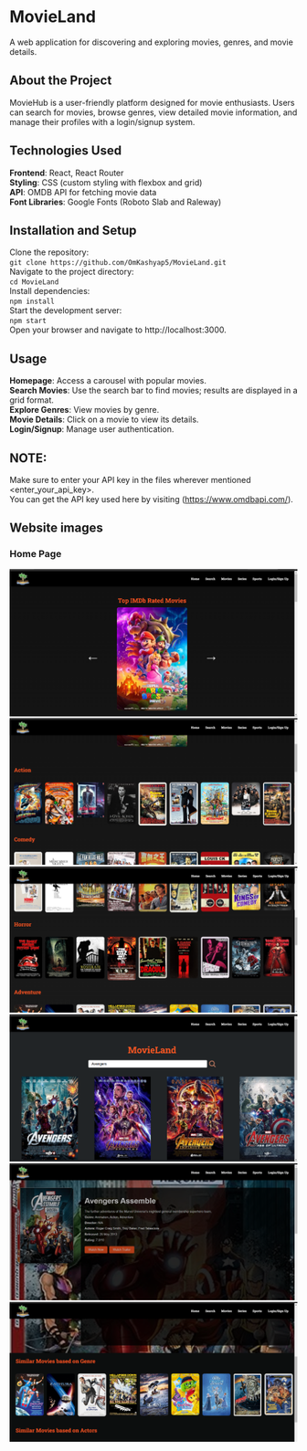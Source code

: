 # MovieLand

A web application for discovering and exploring movies, genres, and movie details.

## About the Project

MovieHub is a user-friendly platform designed for movie enthusiasts. Users can search for movies, browse genres, view detailed movie information, and manage their profiles with a login/signup system.

## Technologies Used

**Frontend**: React, React Router<br/>
**Styling**: CSS (custom styling with flexbox and grid)<br/>
**API**: OMDB API for fetching movie data<br/>
**Font Libraries**: Google Fonts (Roboto Slab and Raleway)

## Installation and Setup

Clone the repository:<br/>
`git clone https://github.com/OmKashyap5/MovieLand.git`<br/>
Navigate to the project directory:<br/>
`cd MovieLand`<br/>
Install dependencies:<br/>
`npm install`<br/>
Start the development server:<br/>
`npm start`<br/>
Open your browser and navigate to http://localhost:3000.

## Usage

**Homepage**: Access a carousel with popular movies.<br/>
**Search Movies**: Use the search bar to find movies; results are displayed in a grid format.<br/>
**Explore Genres**: View movies by genre.<br/>
**Movie Details**: Click on a movie to view its details.<br/>
**Login/Signup**: Manage user authentication.

## **NOTE:**
Make sure to enter your API key in the files wherever mentioned <enter_your_api_key>.<br/>
You can get the API key used here by visiting (https://www.omdbapi.com/).

## Website images
### Home Page
![Homepage](src/Images/Home1.png)
![Homepage](src/Images/Home2.png)
![Homepage](src/Images/Home3.png)
![Search Page](src/Images/Search.png)
![Movie Detail Page](src/Images/Details1.png)
![Movie Detail Page](src/Images/Details2.png)
